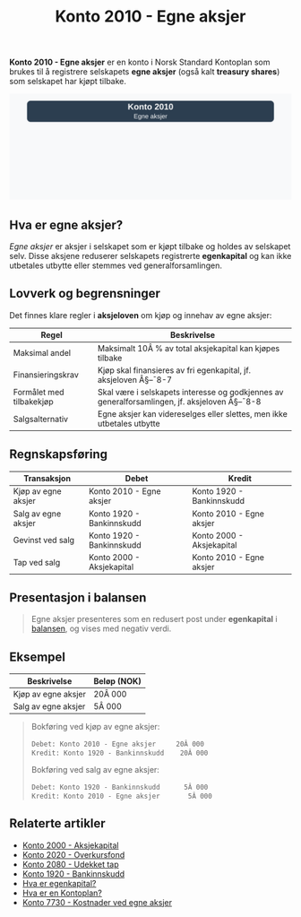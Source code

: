 ﻿---
title: "Konto 2010 - Egne aksjer"
meta_title: "2010-egne-aksjer"
meta_description: '**Konto 2010 - Egne aksjer** er en konto i Norsk Standard Kontoplan som brukes til å registrere selskapets **egne aksjer** (også kalt **treasury shares**) som...'
slug: 2010-egne-aksjer
type: blog
layout: pages/single
---

**Konto 2010 - Egne aksjer** er en konto i Norsk Standard Kontoplan som brukes til å registrere selskapets **egne aksjer** (også kalt **treasury shares**) som selskapet har kjøpt tilbake.

![Illustrasjon av konto 2010 egne aksjer](2010-egne-aksjer-image.svg)

## Hva er egne aksjer?

*Egne aksjer* er aksjer i selskapet som er kjøpt tilbake og holdes av selskapet selv. Disse aksjene reduserer selskapets registrerte **egenkapital** og kan ikke utbetales utbytte eller stemmes ved generalforsamlingen.

## Lovverk og begrensninger

Det finnes klare regler i **aksjeloven** om kjøp og innehav av egne aksjer:

| Regel                     | Beskrivelse                                                                 |
|---------------------------|-----------------------------------------------------------------------------|
| Maksimal andel            | Maksimalt 10Â % av total aksjekapital kan kjøpes tilbake                      |
| Finansieringskrav         | Kjøp skal finansieres av fri egenkapital, jf. aksjeloven Â§–¯8-7              |
| Formålet med tilbakekjøp  | Skal være i selskapets interesse og godkjennes av generalforsamlingen, jf. aksjeloven Â§–¯8-8 |
| Salgsalternativ           | Egne aksjer kan videreselges eller slettes, men ikke utbetales utbytte      |

## Regnskapsføring

| Transaksjon               | Debet                           | Kredit                         |
|---------------------------|---------------------------------|--------------------------------|
| Kjøp av egne aksjer       | Konto 2010 - Egne aksjer        | Konto 1920 - Bankinnskudd      |
| Salg av egne aksjer       | Konto 1920 - Bankinnskudd       | Konto 2010 - Egne aksjer       |
| Gevinst ved salg          | Konto 1920 - Bankinnskudd       | Konto 2000 - Aksjekapital      |
| Tap ved salg              | Konto 2000 - Aksjekapital       | Konto 2010 - Egne aksjer       |

## Presentasjon i balansen

>Egne aksjer presenteres som en redusert post under **egenkapital** i [balansen](/blogs/regnskap/hva-er-balanseregnskap "Hva er Balanseregnskap?"), og vises med negativ verdi.

## Eksempel

| Beskrivelse         | Beløp (NOK) |
|---------------------|-------------|
| Kjøp av egne aksjer | 20Â 000      |
| Salg av egne aksjer | 5Â 000       |

>Bokføring ved kjøp av egne aksjer:
>
>```plaintext
>Debet: Konto 2010 - Egne aksjer     20Â 000
>Kredit: Konto 1920 - Bankinnskudd    20Â 000
>```
>
>Bokføring ved salg av egne aksjer:
>
>```plaintext
>Debet: Konto 1920 - Bankinnskudd      5Â 000
>Kredit: Konto 2010 - Egne aksjer       5Â 000
>```

## Relaterte artikler

* [Konto 2000 - Aksjekapital](/blogs/kontoplan/2000-aksjekapital "Konto 2000 - Aksjekapital: Aksjekapital i Norsk Standard Kontoplan")
* [Konto 2020 - Overkursfond](/blogs/kontoplan/2020-overkursfond "Konto 2020 - Overkursfond: Overkursfond i Norsk Standard Kontoplan")
* [Konto 2080 - Udekket tap](/blogs/kontoplan/2080-udekket-tap "Konto 2080 - Udekket tap: Komplett Guide til Udekket tap i Norsk Kontoplan")
* [Konto 1920 - Bankinnskudd](/blogs/kontoplan/1920-bankinnskudd "Konto 1920 - Bankinnskudd: Bankinnskudd i Norsk Standard Kontoplan")
* [Hva er egenkapital?](/blogs/regnskap/hva-er-egenkapital "Hva er Egenkapital? Komplett Guide til Egenkapital i Regnskap")
* [Hva er en Kontoplan?](/blogs/regnskap/hva-er-kontoplan "Hva er en Kontoplan? Komplett Guide til Kontoplaner i Norsk Regnskap")
* [Konto 7730 - Kostnader ved egne aksjer](/blogs/kontoplan/7730-kostnader-ved-egne-aksjer "Konto 7730 - Kostnader ved egne aksjer: Kostnader ved egne aksjer i Norsk Standard Kontoplan")







